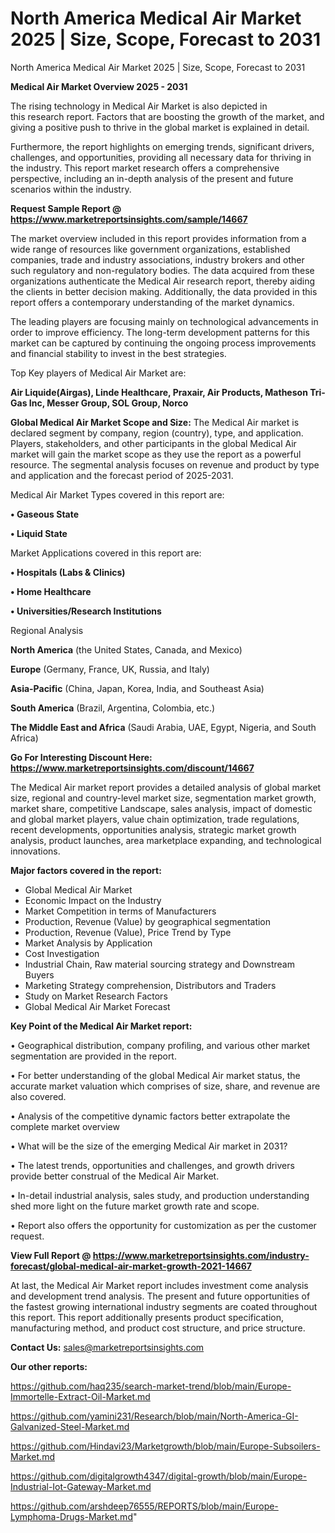 # North America Medical Air Market 2025 | Size, Scope, Forecast to 2031
North America Medical Air Market 2025 | Size, Scope, Forecast to 2031

<Strong> Medical Air Market Overview 2025 - 2031</strong>

The rising technology in Medical Air Market is also depicted in this research report. Factors that are boosting the growth of the market, and giving a positive push to thrive in the global market is explained in detail.

Furthermore, the report highlights on emerging trends, significant drivers, challenges, and opportunities, providing all necessary data for thriving in the industry. This report market research offers a comprehensive perspective, including an in-depth analysis of the present and future scenarios within the industry.

<strong>Request Sample Report @ <a href=https://www.marketreportsinsights.com/sample/14667>https://www.marketreportsinsights.com/sample/14667</a></strong>

The market overview included in this report provides information from a wide range of resources like government organizations, established companies, trade and industry associations, industry brokers and other such regulatory and non-regulatory bodies. The data acquired from these organizations authenticate the Medical Air research report, thereby aiding the clients in better decision making. Additionally, the data provided in this report offers a contemporary understanding of the market dynamics.

The leading players are focusing mainly on technological advancements in order to improve efficiency. The long-term development patterns for this market can be captured by continuing the ongoing process improvements and financial stability to invest in the best strategies.

Top Key players of Medical Air Market are:

<strong>Air Liquide(Airgas), Linde Healthcare, Praxair, Air Products, Matheson Tri-Gas Inc, Messer Group, SOL Group, Norco</strong>

<strong><b>Global Medical Air Market Scope and Size:</b></strong>
The Medical Air market is declared segment by company, region (country), type, and application. Players, stakeholders, and other participants in the global Medical Air market will gain the market scope as they use the report as a powerful resource. The segmental analysis focuses on revenue and product by type and application and the forecast period of 2025-2031.

Medical Air Market Types covered in this report are:

<strong>• Gaseous State

• Liquid State</strong>

Market Applications covered in this report are:

<strong>• Hospitals (Labs & Clinics)

• Home Healthcare

• Universities/Research Institutions</strong> 

Regional Analysis

<strong>North America</strong> (the United States, Canada, and Mexico)

<strong>Europe</strong> (Germany, France, UK, Russia, and Italy)

<strong>Asia-Pacific</strong> (China, Japan, Korea, India, and Southeast Asia)

<strong>South America</strong> (Brazil, Argentina, Colombia, etc.)

<strong>The Middle East and Africa</strong> (Saudi Arabia, UAE, Egypt, Nigeria, and South Africa)

<strong>Go For Interesting Discount Here: <a href=https://www.marketreportsinsights.com/discount/14667>https://www.marketreportsinsights.com/discount/14667</a></strong>

The Medical Air market report provides a detailed analysis of global market size, regional and country-level market size, segmentation market growth, market share, competitive Landscape, sales analysis, impact of domestic and global market players, value chain optimization, trade regulations, recent developments, opportunities analysis, strategic market growth analysis, product launches, area marketplace expanding, and technological innovations.

<strong><b>Major factors covered in the report:</b></strong>
<ul>
  <li>Global Medical Air Market </li>
  <li>Economic Impact on the Industry</li>
  <li>Market Competition in terms of Manufacturers</li>
  <li>Production, Revenue (Value) by geographical segmentation</li>
  <li>Production, Revenue (Value), Price Trend by Type</li>
  <li>Market Analysis by Application</li>
  <li>Cost Investigation</li>
  <li>Industrial Chain, Raw material sourcing strategy and Downstream Buyers</li>
  <li>Marketing Strategy comprehension, Distributors and Traders</li>
  <li>Study on Market Research Factors</li>
  <li>Global Medical Air Market Forecast</li>
</ul>

<strong><b>Key Point of the Medical Air Market report:</b></strong>

• Geographical distribution, company profiling, and various other market segmentation are provided in the report.

• For better understanding of the global Medical Air market status, the accurate market valuation which comprises of size, share, and revenue are also covered.

• Analysis of the competitive dynamic factors better extrapolate the complete market overview

• What will be the size of the emerging Medical Air market in 2031?

• The latest trends, opportunities and challenges, and growth drivers provide better construal of the Medical Air Market.

• In-detail industrial analysis, sales study, and production understanding shed more light on the future market growth rate and scope.

• Report also offers the opportunity for customization as per the customer request.

<strong><b>View Full Report @ <a href=https://www.marketreportsinsights.com/industry-forecast/global-medical-air-market-growth-2021-14667>https://www.marketreportsinsights.com/industry-forecast/global-medical-air-market-growth-2021-14667</a></b></strong>


At last, the Medical Air Market report includes investment come analysis and development trend analysis. The present and future opportunities of the fastest growing international industry segments are coated throughout this report. This report additionally presents product specification, manufacturing method, and product cost structure, and price structure.

<strong>Contact Us:</strong>
sales@marketreportsinsights.com

<strong>Our other reports:</strong>

<a href=https://github.com/haq235/search-market-trend/blob/main/Europe-Immortelle-Extract-Oil-Market.md>https://github.com/haq235/search-market-trend/blob/main/Europe-Immortelle-Extract-Oil-Market.md</a>

<a href=https://github.com/yamini231/Research/blob/main/North-America-GI-Galvanized-Steel-Market.md>https://github.com/yamini231/Research/blob/main/North-America-GI-Galvanized-Steel-Market.md</a>

<a href=https://github.com/Hindavi23/Marketgrowth/blob/main/Europe-Subsoilers-Market.md>https://github.com/Hindavi23/Marketgrowth/blob/main/Europe-Subsoilers-Market.md</a>

<a href=https://github.com/digitalgrowth4347/digital-growth/blob/main/Europe-Industrial-Iot-Gateway-Market.md>https://github.com/digitalgrowth4347/digital-growth/blob/main/Europe-Industrial-Iot-Gateway-Market.md</a>

<a href=https://github.com/arshdeep76555/REPORTS/blob/main/Europe-Lymphoma-Drugs-Market.md>https://github.com/arshdeep76555/REPORTS/blob/main/Europe-Lymphoma-Drugs-Market.md</a>"
